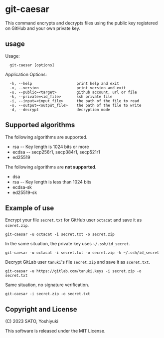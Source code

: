 # git-caesar

This command encrypts and decrypts files using the public key registered on GitHub and your own private key.

## usage

Usage:

```
  git-caesar [options]
```

Application Options:

```
  -h, --help                    print help and exit
  -v, --version                 print version and exit
  -u, --public=<target>         github account, url or file
  -k, --private=<id_file>       ssh private file
  -i, --input=<input_file>      the path of the file to read
  -o, --output=<output_file>    the path of the file to write
  -d, --decrypt                 decryption mode
```

## Supported algorithms

The following algorithms are supported.

* rsa -- Key length is 1024 bits or more
* ecdsa -- secp256r1, secp384r1, secp521r1
* ed25519

The following algorithms are **not supported**.

* dsa
* rsa -- Key length is less than 1024 bits
* ecdsa-sk
* ed25519-sk

## Example of use

Encrypt your file `secret.txt` for GitHub user `octacat` and save it as `sceret.zip`.

```
git-caesar -u octacat -i secret.txt -o secret.zip
```

In the same situation, the private key uses `~/.ssh/id_secret`.

```
git-caesar -u octacat -i secret.txt -o secret.zip -k ~/.ssh/id_secret
```

Decrypt GitLab user `tanuki`'s file `secret.zip` and save it as `sceret.txt`.

```
git-caesar -u https://gitlab.com/tanuki.keys -i secret.zip -o secret.txt
```

Same situation, no signature verification.

```
git-caesar -i secret.zip -o secret.txt
```

## Copyright and License

(C) 2023 SATO, Yoshiyuki

This software is released under the MIT License.
